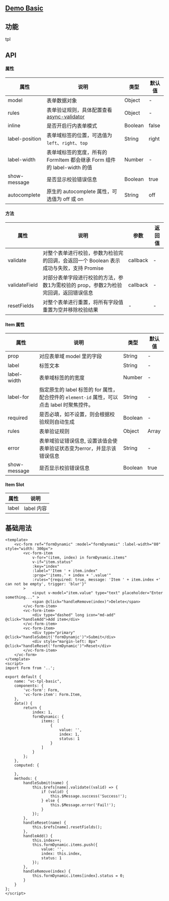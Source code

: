## [Demo Basic](https://wya-team.github.io/wya-vc/dist/web/form/basic.html)
## 功能
tpl

## API

#### 属性

属性 | 说明 | 类型 | 默认值
---|---|---|---
model | 表单数据对象 | Object | -
rules | 表单验证规则，具体配置查看 [ async-validator](https://github.com/yiminghe/async-validator) | Object | -
inline | 是否开启行内表单模式 | Boolean | false
label-position | 表单域标签的位置，可选值为 `left`、`right`、`top` | String | right
label-width | 表单域标签的宽度，所有的 FormItem 都会继承 Form 组件的 label-width 的值 | Number | -
show-message | 是否显示校验错误信息 | Boolean | true
autocomplete | 原生的 autocomplete 属性，可选值为 off 或 on | String | off


#### 方法

属性 | 说明 | 参数 | 返回值
---|---|---|---
validate | 对整个表单进行校验，参数为检验完的回调，会返回一个 Boolean 表示成功与失败，支持 Promise | callback | -
validateField | 对部分表单字段进行校验的方法，参数1为需校验的 prop，参数2为检验完回调，返回错误信息 | callback | -
resetFields | 对整个表单进行重置，将所有字段值重置为空并移除校验结果 | - | -


#### Item 属性

属性 | 说明 | 类型 | 默认值
---|---|---|---
prop | 对应表单域 model 里的字段 | String | - 
label | 标签文本 | String | - 
label-width | 表单域标签的的宽度 | Number | - 
label-for | 指定原生的 label 标签的 for 属性，配合控件的 `element-id` 属性，可以点击 label 时聚焦控件。 | String | - 
required | 是否必填，如不设置，则会根据校验规则自动生成 | Boolean | - 
rules | 表单验证规则 | Object  |  Array | - 
error | 表单域验证错误信息, 设置该值会使表单验证状态变为error，并显示该错误信息 | String | - 
show-message | 是否显示校验错误信息 | Boolean | true 

#### Item Slot

属性 | 说明
---|---
label | label 内容


## 基础用法

```vue
<template>
	<vc-form ref="formDynamic" :model="formDynamic" :label-width="80" style="width: 300px">
		<vc-form-item
			v-for="(item, index) in formDynamic.items"
			v-if="item.status"
			:key="index"
			:label="'Item ' + item.index"
			:prop="'items.' + index + '.value'"
			:rules="{required: true, message: 'Item ' + item.index +' can not be empty', trigger: 'blur'}"
		>
			<input v-model="item.value" type="text" placeholder="Enter something..." >
			<span @click="handleRemove(index)">Delete</span>
		</vc-form-item>
		<vc-form-item>
			<div type="dashed" long icon="md-add" @click="handleAdd">Add item</div>
		</vc-form-item>
		<vc-form-item>
			<div type="primary" @click="handleSubmit('formDynamic')">Submit</div>
			<div style="margin-left: 8px" @click="handleReset('formDynamic')">Reset</div>
		</vc-form-item>
	</vc-form>
</template>
<script>
import Form from '..';

export default {
	name: "vc-tpl-basic",
	components: {
		'vc-form': Form,
		'vc-form-item': Form.Item,
	},
	data() {
		return {
			index: 1,
			formDynamic: {
				items: [
					{
						value: '',
						index: 1,
						status: 1
					}
				]
			}
		};
	},
	computed: {
		
	},
	methods: {
		handleSubmit(name) {
			this.$refs[name].validate((valid) => {
				if (valid) {
					this.$Message.success('Success!');
				} else {
					this.$Message.error('Fail!');
				}
			});
		},
		handleReset(name) {
			this.$refs[name].resetFields();
		},
		handleAdd() {
			this.index++;
			this.formDynamic.items.push({
				value: '',
				index: this.index,
				status: 1
			});
		},
		handleRemove(index) {
			this.formDynamic.items[index].status = 0;
		}
	}
};
</script>

```